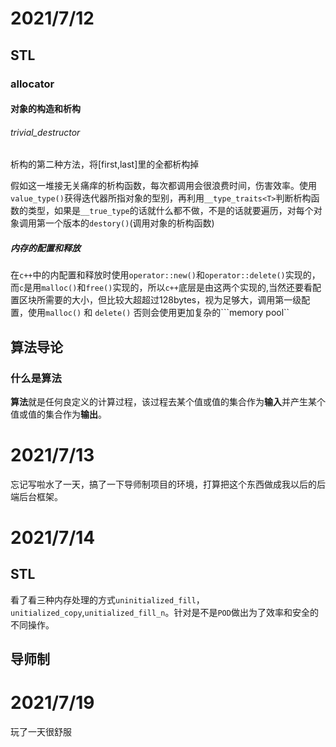 # 2021/7/12

## STL

### allocator

#### 对象的构造和析构

###### trivial_destructor
析构的第二种方法，将[first,last]里的全都析构掉

假如这一堆接无关痛痒的析构函数，每次都调用会很浪费时间，伤害效率。使用```value_type()```获得迭代器所指对象的型别，再利用```__type_traits<T>```判断析构函数的类型，如果是```__true_type```的话就什么都不做，不是的话就要遍历，对每个对象调用第一个版本的```destory()```(调用对象的析构函数)

##### 内存的配置和释放

在```c++```中的内配置和释放时使用```operator::new()```和```operator::delete()```实现的，而```c```是用```malloc()```和```free()```实现的，所以```c++```底层是由这两个实现的,当然还要看配置区块所需要的大小，但比较大超超过128bytes，视为足够大，调用第一级配置，使用```malloc()``` 和 ```delete()``` 否则会使用更加复杂的```memory pool``

## 算法导论

### 什么是算法

**算法**就是任何良定义的计算过程，该过程去某个值或值的集合作为**输入**并产生某个值或值的集合作为**输出**。


# 2021/7/13

忘记写啦水了一天，搞了一下导师制项目的环境，打算把这个东西做成我以后的后端后台框架。

# 2021/7/14

## STL

看了看三种内存处理的方式```uninitialized_fill```，```unitialized_copy```,```unitialized_fill_n```。针对是不是```POD```做出为了效率和安全的不同操作。


## 导师制

# 2021/7/19
玩了一天很舒服
